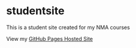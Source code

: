 # studentsite
This is a student site created for my NMA courses

View my [GitHub Pages Hosted Site](https://johndoenma.github.io/studentsite/)